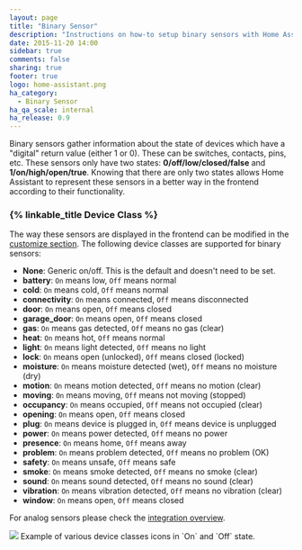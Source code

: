 ```yaml
---
layout: page
title: "Binary Sensor"
description: "Instructions on how-to setup binary sensors with Home Assistant."
date: 2015-11-20 14:00
sidebar: true
comments: false
sharing: true
footer: true
logo: home-assistant.png
ha_category:
  - Binary Sensor
ha_qa_scale: internal
ha_release: 0.9
---
```


Binary sensors gather information about the state of devices which have a "digital" return value (either 1 or 0). These can be switches, contacts, pins, etc. These sensors only have two states: **0/off/low/closed/false** and **1/on/high/open/true**. Knowing that there are only two states allows Home Assistant to represent these sensors in a better way in the frontend according to their functionality.

### {% linkable_title Device Class %}

The way these sensors are displayed in the frontend can be modified in the [customize section](/getting-started/customizing-devices/). The following device classes are supported for binary sensors:

- **None**: Generic on/off. This is the default and doesn't need to be set.
- **battery**: `On` means low, `Off` means normal
- **cold**: `On` means cold, `Off` means normal
- **connectivity**: `On` means connected, `Off` means disconnected
- **door**: `On` means open, `Off` means closed
- **garage_door**: `On` means open, `Off` means closed
- **gas**: `On` means gas detected, `Off` means no gas (clear)
- **heat**: `On` means hot, `Off` means normal
- **light**: `On` means light detected, `Off` means no light
- **lock**: `On` means open (unlocked), `Off` means closed (locked)
- **moisture**: `On` means moisture detected (wet), `Off` means no moisture (dry)
- **motion**: `On` means motion detected, `Off` means no motion (clear)
- **moving**: `On` means moving, `Off` means not moving (stopped)
- **occupancy**: `On` means occupied, `Off` means not occupied (clear)
- **opening**: `On` means open, `Off` means closed
- **plug**: `On` means device is plugged in, `Off` means device is unplugged
- **power**: `On` means power detected, `Off` means no power
- **presence**: `On` means home, `Off` means away
- **problem**: `On` means problem detected, `Off` means no problem (OK)
- **safety**: `On` means unsafe, `Off` means safe
- **smoke**: `On` means smoke detected, `Off` means no smoke (clear)
- **sound**: `On` means sound detected, `Off` means no sound (clear)
- **vibration**: `On` means vibration detected, `Off` means no vibration (clear)
- **window**: `On` means open, `Off` means closed

For analog sensors please check the [integration overview](/components/#sensor).

<p class='img'>
<img src='/images/screenshots/binary_sensor_classes_icons.png' />
Example of various device classes icons in `On` and `Off` state.
</p>
